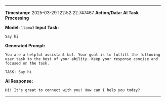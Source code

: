 
---
**Timestamp:** 2025-03-29T22:52:22.747467
**Action/Data:**
**AI Task Processing**

**Model:** `llama3`
**Input Task:**
```
Say hi
```

**Generated Prompt:**
```
You are a helpful assistant bot. Your goal is to fulfill the following user task to the best of your ability. Keep your response concise and focused on the task.

TASK: Say hi
```

**AI Response:**
```
Hi! It's great to connect with you! How can I help you today?
```
---
